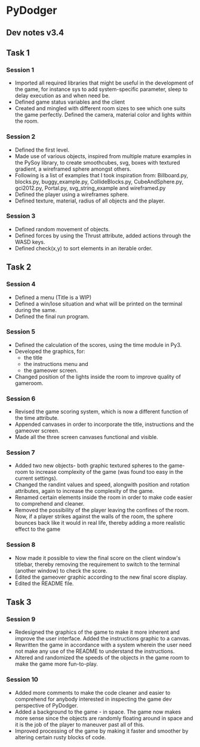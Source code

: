 # PyDodger 
## Dev notes v3.4

## Task 1

### Session 1
- Imported all required libraries that might be useful in the development of the game, for instance sys to add system-specific parameter, sleep to delay execution as and when need be.
- Defined game status variables and the client
- Created and mingled with different room sizes to see which one suits the game perfectly. Defined the camera, material color and lights within the room.

### Session 2
- Defined the first level.
- Made use of various objects, inspired from multiple mature examples in the PySoy library, to create smoothcubes, svg, boxes with textured gradient, a wireframed sphere amongst others.
- Following is a list of examples that I took inspiration from:
Billboard.py, blocks.py, buggy_example.py, CollideBlocks.py, CubeAndSphere.py, gci2012.py, Portal.py, svg_string_example and wireframed.py
- Defined the player using a wireframes sphere.
- Defined texture, material, radius of all objects and the player.

### Session 3
- Defined random movement of objects.
- Defined forces by using the Thrust attribute, added actions through the WASD keys.
- Defined check(x,y) to sort elements in an iterable order.


## Task 2

### Session 4
- Defined a menu (Title is a WIP)
- Defined a win/lose situation and what will be printed on the terminal during the same.
- Defined the final run program.

### Session 5
- Defined the calculation of the scores, using the time module in Py3.
- Developed the graphics, for:
    - the title
    - the instructions menu and 
    - the gameover screen.
- Changed position of the lights inside the room to improve quality of gameroom.

### Session 6
- Revised the game scoring system, which is now a different function of the time attribute.
- Appended canvases in order to incorporate the title, instructions and the gameover screen.
- Made all the three screen canvases functional and visible.

### Session 7
- Added two new objects- both graphic textured spheres to the game-room to increase complexity of the game (was found too easy in the current settings).
- Changed the randint values and speed, alongwith position and rotation attributes, again to increase the complexity of the game.
- Renamed certain elements inside the room in order to make code easier to comprehend and cleaner.
- Removed the possibility of the player leaving the confines of the room. Now, if a player strikes against the walls of the room, the sphere bounces back like it would in real life, thereby adding a more realistic effect to the game

### Session 8
- Now made it possible to view the final score on the client window's titlebar, thereby removing the requirement to switch to the terminal (another window) to check the score.
- Edited the gameover graphic according to the new final score display.
- Edited the README file.

## Task 3

### Session 9
- Redesigned the graphics of the game to make it more inherent and improve the user interface. Added the instructions graphic to a canvas.
- Rewritten the game in accordance with a system wherein the user need not make any use of the README to understand the instructions.
- Altered and randomized the speeds of the objects in the game room to make the game more fun-to-play.

### Session 10
- Added more comments to make the code cleaner and easier to comprehend for anybody interested in inspecting the game dev perspective of PyDodger.
- Added a background to the game - in space. The game now makes more sense since the objects are randomly floating around in space and it is the job of the player to maneuver past all of this.
- Improved processing of the game by making it faster and smoother by altering certain rusty blocks of code.